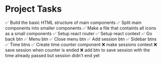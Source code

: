 # Project Tasks

✅ Build the basic HTML structure of main components
✅ Split main components into smaller components
✅ Make a file that containts all icons as a small components
✅ Setup react router
✅ Setup react context
✅ Go back btn
✅ Menu btn
✅ Close menu btn
✅ Add session btn
✅ Sidebar btns
✅ Time btns
✅ Create time counter component
❌ make sessions context
❌ save session when counter is ended
❌ add btn to save session with the time already passed but session didn't end yet
